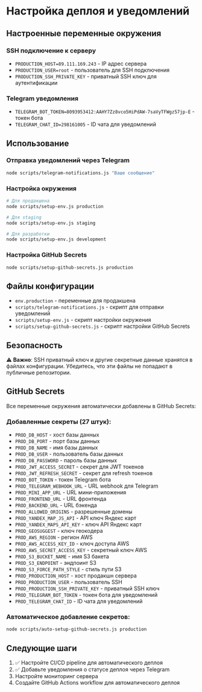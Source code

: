 # Настройка деплоя и уведомлений

## Настроенные переменные окружения

### SSH подключение к серверу

- `PRODUCTION_HOST=89.111.169.243` - IP адрес сервера
- `PRODUCTION_USER=root` - пользователь для SSH подключения
- `PRODUCTION_SSH_PRIVATE_KEY` - приватный SSH ключ для аутентификации

### Telegram уведомления

- `TELEGRAM_BOT_TOKEN=8093953412:AAHY7Zz8vco5HiPdAW-7saVyTFWgz57jp-E` - токен бота
- `TELEGRAM_CHAT_ID=298161005` - ID чата для уведомлений

## Использование

### Отправка уведомлений через Telegram

```bash
node scripts/telegram-notifications.js "Ваше сообщение"
```

### Настройка окружения

```bash
# Для продакшена
node scripts/setup-env.js production

# Для staging
node scripts/setup-env.js staging

# Для разработки
node scripts/setup-env.js development
```

### Настройка GitHub Secrets

```bash
node scripts/setup-github-secrets.js production
```

## Файлы конфигурации

- `env.production` - переменные для продакшена
- `scripts/telegram-notifications.js` - скрипт для отправки уведомлений
- `scripts/setup-env.js` - скрипт настройки окружения
- `scripts/setup-github-secrets.js` - скрипт настройки GitHub Secrets

## Безопасность

⚠️ **Важно**: SSH приватный ключ и другие секретные данные хранятся в файлах конфигурации.
Убедитесь, что эти файлы не попадают в публичные репозитории.

## GitHub Secrets

Все переменные окружения автоматически добавлены в GitHub Secrets:

### Добавленные секреты (27 штук):

- `PROD_DB_HOST` - хост базы данных
- `PROD_DB_PORT` - порт базы данных
- `PROD_DB_NAME` - имя базы данных
- `PROD_DB_USER` - пользователь базы данных
- `PROD_DB_PASSWORD` - пароль базы данных
- `PROD_JWT_ACCESS_SECRET` - секрет для JWT токенов
- `PROD_JWT_REFRESH_SECRET` - секрет для refresh токенов
- `PROD_BOT_TOKEN` - токен Telegram бота
- `PROD_TELEGRAM_WEBHOOK_URL` - URL webhook для Telegram
- `PROD_MINI_APP_URL` - URL мини-приложения
- `PROD_FRONTEND_URL` - URL фронтенда
- `PROD_BACKEND_URL` - URL бэкенда
- `PROD_ALLOWED_ORIGINS` - разрешенные домены
- `PROD_YANDEX_MAP_JS_API` - API ключ Яндекс карт
- `PROD_YANDEX_MAPS_API_KEY` - ключ API Яндекс карт
- `PROD_GEOSUGGEST` - ключ геокодера
- `PROD_AWS_REGION` - регион AWS
- `PROD_AWS_ACCESS_KEY_ID` - ключ доступа AWS
- `PROD_AWS_SECRET_ACCESS_KEY` - секретный ключ AWS
- `PROD_S3_BUCKET_NAME` - имя S3 бакета
- `PROD_S3_ENDPOINT` - эндпоинт S3
- `PROD_S3_FORCE_PATH_STYLE` - стиль пути S3
- `PROD_PRODUCTION_HOST` - хост продакшн сервера
- `PROD_PRODUCTION_USER` - пользователь SSH
- `PROD_PRODUCTION_SSH_PRIVATE_KEY` - приватный SSH ключ
- `PROD_TELEGRAM_BOT_TOKEN` - токен бота для уведомлений
- `PROD_TELEGRAM_CHAT_ID` - ID чата для уведомлений

### Автоматическое добавление секретов:

```bash
node scripts/auto-setup-github-secrets.js production
```

## Следующие шаги

1. ✅ Настройте CI/CD pipeline для автоматического деплоя
2. ✅ Добавьте уведомления о статусе деплоя через Telegram
3. Настройте мониторинг сервера
4. Создайте GitHub Actions workflow для автоматического деплоя
